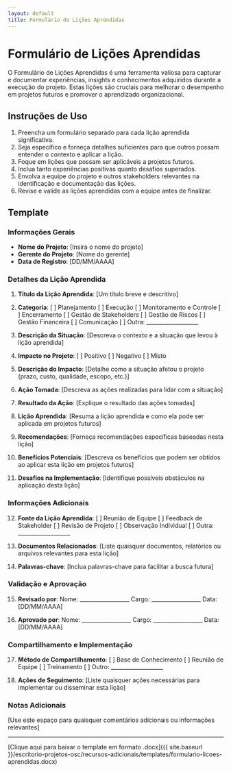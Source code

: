 ```yaml
---
layout: default
title: Formulário de Lições Aprendidas
---
```


# Formulário de Lições Aprendidas

O Formulário de Lições Aprendidas é uma ferramenta valiosa para capturar e documentar experiências, insights e conhecimentos adquiridos durante a execução do projeto. Estas lições são cruciais para melhorar o desempenho em projetos futuros e promover o aprendizado organizacional.

## Instruções de Uso

1. Preencha um formulário separado para cada lição aprendida significativa.
2. Seja específico e forneça detalhes suficientes para que outros possam entender o contexto e aplicar a lição.
3. Foque em lições que possam ser aplicáveis a projetos futuros.
4. Inclua tanto experiências positivas quanto desafios superados.
5. Envolva a equipe do projeto e outros stakeholders relevantes na identificação e documentação das lições.
6. Revise e valide as lições aprendidas com a equipe antes de finalizar.

## Template

### Informações Gerais

- **Nome do Projeto**: [Insira o nome do projeto]
- **Gerente do Projeto**: [Nome do gerente]
- **Data de Registro**: [DD/MM/AAAA]

### Detalhes da Lição Aprendida

1. **Título da Lição Aprendida**:
   [Um título breve e descritivo]

2. **Categoria**:
   [ ] Planejamento
   [ ] Execução
   [ ] Monitoramento e Controle
   [ ] Encerramento
   [ ] Gestão de Stakeholders
   [ ] Gestão de Riscos
   [ ] Gestão Financeira
   [ ] Comunicação
   [ ] Outra: ___________________

3. **Descrição da Situação**:
   [Descreva o contexto e a situação que levou à lição aprendida]

4. **Impacto no Projeto**:
   [ ] Positivo
   [ ] Negativo
   [ ] Misto

5. **Descrição do Impacto**:
   [Detalhe como a situação afetou o projeto (prazo, custo, qualidade, escopo, etc.)]

6. **Ação Tomada**:
   [Descreva as ações realizadas para lidar com a situação]

7. **Resultado da Ação**:
   [Explique o resultado das ações tomadas]

8. **Lição Aprendida**:
   [Resuma a lição aprendida e como ela pode ser aplicada em projetos futuros]

9. **Recomendações**:
   [Forneça recomendações específicas baseadas nesta lição]

10. **Benefícios Potenciais**:
    [Descreva os benefícios que podem ser obtidos ao aplicar esta lição em projetos futuros]

11. **Desafios na Implementação**:
    [Identifique possíveis obstáculos na aplicação desta lição]

### Informações Adicionais

12. **Fonte da Lição Aprendida**:
    [ ] Reunião de Equipe
    [ ] Feedback de Stakeholder
    [ ] Revisão de Projeto
    [ ] Observação Individual
    [ ] Outra: ___________________

13. **Documentos Relacionados**:
    [Liste quaisquer documentos, relatórios ou arquivos relevantes para esta lição]

14. **Palavras-chave**:
    [Inclua palavras-chave para facilitar a busca futura]

### Validação e Aprovação

15. **Revisado por**:
    Nome: __________________ Cargo: __________________ Data: [DD/MM/AAAA]

16. **Aprovado por**:
    Nome: __________________ Cargo: __________________ Data: [DD/MM/AAAA]

### Compartilhamento e Implementação

17. **Método de Compartilhamento**:
    [ ] Base de Conhecimento
    [ ] Reunião de Equipe
    [ ] Treinamento
    [ ] Outro: ___________________

18. **Ações de Seguimento**:
    [Liste quaisquer ações necessárias para implementar ou disseminar esta lição]

### Notas Adicionais

[Use este espaço para quaisquer comentários adicionais ou informações relevantes]

---

[Clique aqui para baixar o template em formato .docx]({{ site.baseurl }}/escritorio-projetos-osc/recursos-adicionais/templates/formulario-licoes-aprendidas.docx)
